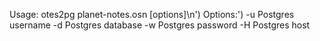 Usage:
  otes2pg planet-notes.osn [options]\n')
  Options:')
    -u Postgres username
    -d Postgres database
    -w Postgres password
    -H Postgres host
